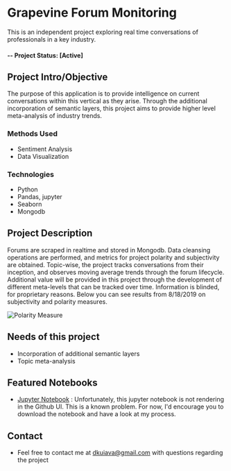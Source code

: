 # Grapevine Forum Monitoring
This is an independent project exploring real time conversations of professionals in a key industry.

#### -- Project Status: [Active]

## Project Intro/Objective
The purpose of this application is to provide intelligence on current conversations within this vertical as they arise. Through the additional incorporation of semantic layers, this project aims to provide higher level meta-analysis of industry trends. 

### Methods Used
* Sentiment Analysis
* Data Visualization

### Technologies
* Python
* Pandas, jupyter
* Seaborn
* Mongodb

## Project Description
Forums are scraped in realtime and stored in Mongodb. Data cleansing operations are performed, and metrics for project polarity and subjectivity are obtained. Topic-wise, the project tracks conversations from their inception, and observes moving average trends through the forum lifecycle. Additional value will be provided in this project through the development of different meta-levels that can be tracked over time. Information is blinded, for proprietary reasons. Below you can see results from 8/18/2019 on subjectivity and polarity measures. 

![Polarity Measure](https://github.com/dkuiava/grapevine-forum-monitoring/blob/master/20190818%20Polarity%20Measure.png)

## Needs of this project

- Incorporation of additional semantic layers
- Topic meta-analysis


## Featured Notebooks
* [Jupyter Notebook](https://github.com/dkuiava/grapevine-forum-monitoring/blob/master/Sentiment%20Analysis%20By%20Forum%20Topic.ipynb) : Unfortunately, this jupyter notebook is not rendering in the Github UI. This is a known problem. For now, I'd encourage you to download the notebook and have a look at my process. 

## Contact
* Feel free to contact me at dkuiava@gmail.com with questions regarding the project
